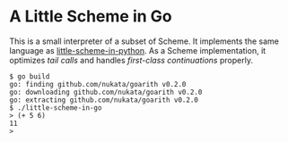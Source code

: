 # A Little Scheme in Go

This is a small interpreter of a subset of Scheme.
It implements the same language as
[little-scheme-in-python](https://github.com/nukata/little-scheme-in-python).
As a Scheme implementation, 
it optimizes _tail calls_ and handles _first-class continuations_ properly.

```
$ go build
go: finding github.com/nukata/goarith v0.2.0
go: downloading github.com/nukata/goarith v0.2.0
go: extracting github.com/nukata/goarith v0.2.0
$ ./little-scheme-in-go
> (+ 5 6)
11
> 
```
